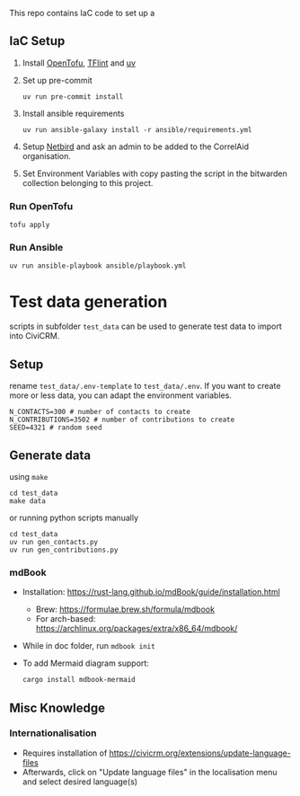 This repo contains IaC code to set up a 


## IaC Setup

1. Install [OpenTofu](https://opentofu.org/docs/intro/install/), [TFlint](https://github.com/terraform-linters/tflint) and [uv](https://docs.astral.sh/uv/getting-started/installation/)

2. Set up pre-commit
    ```
    uv run pre-commit install
    ```

3. Install ansible requirements
    ```
    uv run ansible-galaxy install -r ansible/requirements.yml
    ```

4. Setup [Netbird](https://docs.netbird.io/how-to/installation) and ask an admin to be added to the CorrelAid organisation.

5. Set Environment Variables with copy pasting the script in the bitwarden collection belonging to this project.

### Run OpenTofu

```
tofu apply
```

### Run Ansible

```
uv run ansible-playbook ansible/playbook.yml 
```

# Test data generation

scripts in subfolder `test_data` can be used to generate test data to import into CiviCRM.

## Setup
rename `test_data/.env-template` to `test_data/.env`. If you want to create more or less data, you can adapt the environment variables.

```
N_CONTACTS=300 # number of contacts to create
N_CONTRIBUTIONS=3502 # number of contributions to create
SEED=4321 # random seed
```

## Generate data 

using `make`

```
cd test_data
make data
```

or running python scripts manually
```
cd test_data
uv run gen_contacts.py
uv run gen_contributions.py
```

### mdBook

- Installation: https://rust-lang.github.io/mdBook/guide/installation.html
    - Brew: https://formulae.brew.sh/formula/mdbook
    - For arch-based: https://archlinux.org/packages/extra/x86_64/mdbook/

- While in doc folder, run `mdbook init`

- To add Mermaid diagram support:

   ```bash
   cargo install mdbook-mermaid
   ```


## Misc Knowledge

### Internationalisation
- Requires installation of https://civicrm.org/extensions/update-language-files
- Afterwards, click on "Update language files" in the localisation menu and select desired language(s)


